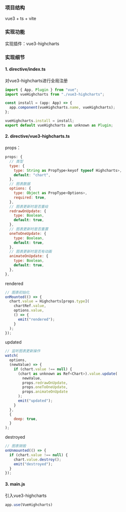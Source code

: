 ### 项目结构
vue3 + ts + vite

### 实现功能
实现插件：vue3-highcharts

### 实现细节
#### 1. directive/index.ts
对vue3-highcharts进行全局注册

```js
import { App, Plugin } from "vue";
import vueHighcharts from "./vue3-highcharts";

const install = (app: App) => {
  app.component(vueHighcharts.name, vueHighcharts);
};

vueHighcharts.install = install;
export default vueHighcharts as unknown as Plugin;
```

#### 2. directive/vue3-highcharts.ts

props：

```js
props: {
  // 类型
  type: {
    type: String as PropType<keyof typeof Highcharts>,
    default: "chart",
  },
  // 图表数据
  options: {
    type: Object as PropType<Options>,
    required: true,
  },
  // 图表更新时是否重绘
  redrawOnUpdate: {
    type: Boolean,
    default: true,
  },
  // 图表更新时是否重置
  oneToOneUpdate: {
    type: Boolean,
    default: true,
  },
  // 图表更新时是否有动画
  animateOnUpdate: {
    type: Boolean,
    default: true,
  },
},
```

rendered

```js
// 图表初始化
onMounted(() => {
  chart.value = Highcharts[props.type](
    chartRef.value,
    options.value,
    () => {
      emit("rendered");
    }
  );
});
```

updated

```js
// 监听图表更新操作
watch(
  options,
  (newValue) => {
    if (chart.value !== null) {
      (chart as unknown as Ref<Chart>).value.update(
        newValue,
        props.redrawOnUpdate,
        props.oneToOneUpdate,
        props.animateOnUpdate
      );
      emit("updated");
    }
  },
  {
    deep: true,
  }
);
```

destroyed

```js
// 图表销毁
onUnmounted(() => {
  if (chart.value !== null) {
    chart.value.destroy();
    emit("destroyed");
  }
});
```

#### 3. main.js
引入vue3-highcharts

```js
app.use(VueHighcharts)
```

